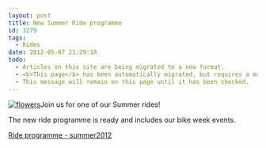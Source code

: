 ```yaml
---
layout: post
title: New Summer Ride programme
id: 3279
tags:
  - Rides
date: 2012-05-07 21:29:18
todo:
  - Articles on this site are being migrated to a new format.
  - <b>This page</b> has been automatically migrated, but requires a manual check-&amp;-tune to ensure the format and links all work as expected.
  - This message will remain on this page until it has been checked.
---
```


[![flowers](http://www.pompeybug.co.uk/wp-content/uploads/2012/05/flowers.jpg)](http://www.pompeybug.co.uk/2012/05/new-summer-ride-programme/flowers/)Join us for one of our Summer rides!

The new ride programme is ready and includes our bike week events.

[Ride programme - sum](http://www.pompeybug.co.uk/wp-content/uploads/2012/05/Ride-programme-summer2012.pdf "summer rides")[mer2012](http://www.pompeybug.co.uk/wp-content/uploads/2012/05/Ride-programme-summer2012.pdf "summer rides")